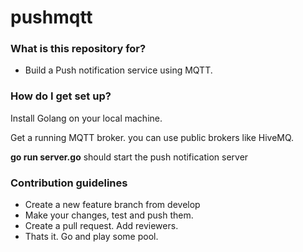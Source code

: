# pushmqtt

### What is this repository for? ###

* Build a Push notification service using MQTT. 

### How do I get set up? ###
 Install Golang on your local machine.

 Get a running MQTT broker. you can use public brokers like HiveMQ. 

 **go run server.go** should start the push notification server

### Contribution guidelines ###

* Create a new feature branch from develop
* Make your changes, test and push them.
* Create a pull request. Add reviewers.
* Thats it. Go and play some pool. 


